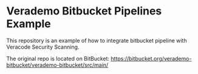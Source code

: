 # Verademo Bitbucket Pipelines Example #

This repository is an example of how to integrate bitbucket pipeline with Veracode Security Scanning.

The original repo is located on BitBucket: https://bitbucket.org/verademo-bitbucket/verademo-bitbucket/src/main/